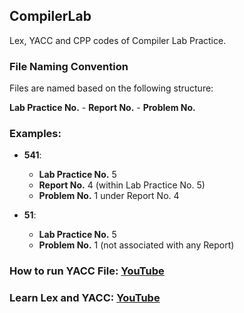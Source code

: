 ## CompilerLab
Lex, YACC and CPP codes of Compiler Lab Practice.


### File Naming Convention
Files are named based on the following structure:

**Lab Practice No.** - **Report No.** - **Problem No.**

### Examples:

- **541**:  
  - **Lab Practice No.** 5  
  - **Report No.** 4 (within Lab Practice No. 5)  
  - **Problem No.** 1 under Report No. 4

- **51**:  
  - **Lab Practice No.** 5  
  - **Problem No.** 1 (not associated with any Report)



### How to run YACC File: [YouTube](https://www.youtube.com/watch?v=dl1xPSaScLw)

### Learn Lex and YACC: [YouTube](https://www.youtube.com/playlist?list=PLkB3phqR3X43IRqPT0t1iBfmT5bvn198Z)
